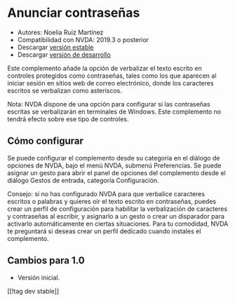 # Anunciar contraseñas #
* Autores: Noelia Ruiz Martínez
* Compatibilidad con NVDA: 2019.3 o posterior
* Descargar [versión estable][1]
* Descargar [versión de desarrollo][2]

Este complemento añade la opción de verbalizar el texto escrito en controles
protegidos como contraseñas, tales como los que aparecen al iniciar sesión
en sitios web de correo electrónico, donde los caracteres escritos se
verbalizan como asteriscos.

Nota: NVDA dispone de una opción para configurar si las contraseñas escritas
se verbalizarán en terminales de Windows. Este complemento no tendrá efecto
sobre ese tipo de controles.

## Cómo configurar

Se puede configurar el complemento desde su categoría en el diálogo de
opciones de NVDA, bajo el menú NVDA, submenú Preferencias. Se puede asignar
un gesto para abrir el panel de opciones del complemento desde el diálogo
Gestos de entrada, categoría Configuración.

Consejo: si no has configurado NVDA para que verbalice caracteres escritos o
palabras y quieres oír el texto escrito en contraseñas, puedes crear un
perfil de configuración para habilitar la verbalización de caracteres y
contraseñas al escribir, y asignarlo a un gesto o crear un disparador para
activarlo automáticamente en ciertas situaciones. Para tu comodidad, NVDA te
preguntará si deseas crear un perfil dedicado cuando instales el
complemento.

## Cambios para 1.0 ##
* Versión inicial.


[[!tag dev stable]]

[1]: http://addons.nvda-project.org/files/get.php?file=rp

[2]: http://addons.nvda-project.org/files/get.php?file=rp-dev

